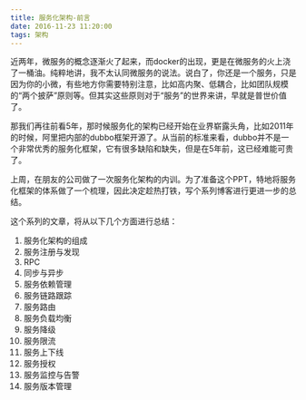 ```yaml
---
title: 服务化架构-前言
date: 2016-11-23 11:20:00
tags: 架构
---
```



近两年，微服务的概念逐渐火了起来，而docker的出现，更是在微服务的火上浇了一桶油。纯粹地讲，我不太认同微服务的说法。说白了，你还是一个服务，只是因为你的小微，有些地方你需要特别注意，比如高内聚、低耦合，比如团队规模的“两个披萨”原则等。但其实这些原则对于“服务”的世界来讲，早就是普世价值了。

那我们再往前看5年，那时候服务化的架构已经开始在业界崭露头角，比如2011年的时候，阿里把内部的dubbo框架开源了。从当前的标准来看，dubbo并不是一个非常优秀的服务化框架，它有很多缺陷和缺失，但是在5年前，这已经难能可贵了。

上周，在朋友的公司做了一次服务化架构的内训。为了准备这个PPT，特地将服务化框架的体系做了一个梳理，因此决定趁热打铁，写个系列博客进行更进一步的总结。

这个系列的文章，将从以下几个方面进行总结：

1. 服务化架构的组成
2. 服务注册与发现
3. RPC
4. 同步与异步
5. 服务依赖管理
6. 服务链路跟踪
7. 服务路由
8. 服务负载均衡
9. 服务降级
10. 服务限流
11. 服务上下线
12. 服务授权
13. 服务监控与告警
14. 服务版本管理